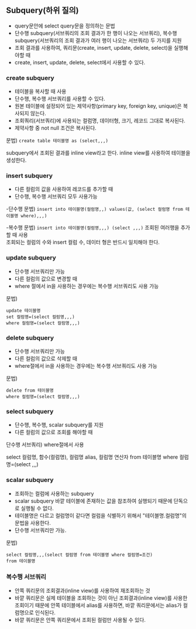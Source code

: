 ## Subquery(하위 질의)
- query문안에 select query문을 정의하는 문법
- 단수행 subquery(서브쿼리의 조회 결과가 한 행이 나오는 서브쿼리), 
복수행 subquery(서브쿼리의 조회 결과가 여러 행이 나오는 서브쿼리) 두 가지를 지원
- 조회 결과를 사용하여, 쿼리문(create, insert, update, delete, select)을 실행해야할 때
- create, insert, update, delete, select에서 사용할 수 있다.

### create subquery
- 테이블을 복사할 때 사용
- 단수행, 복수행 서브쿼리를 사용할 수 있다.
- 원본 테이블에 설정되어 있는 제약사항(primary key, foreign key, unique)은 복사되지 않는다.
- 조회쿼리(서브쿼리)에 사용되는 컬럼명, 데이터형, 크기, 레코드 그대로 복사된다.
- 제약사항 중 not null 조건은 복사된다.

문법)
``create table 테이블명 as (select,,,)``

subquery에서 조회된 결과를 inline view라고 한다.
inline view를 사용하여 테이블을 생성한다.

### insert subquery
- 다른 컬럼의 값을 사용하여 레코드를 추가할 때
- 단수행, 복수행 서브쿼리 모두 사용가능

-단수행 문법)
``insert into 테이블명(컬럼명,,) values(값, (select 컬럼명 from 테이블명 where),,,)``

-복수행 문법)
``insert into 테이블명(컬럼명,,,) (select ,,,)``
조회된 여러행을 추가할 때 사용  
조회되는 컬럼의 수와 insert 컬럼 수, 데이터 형은 반드시 일치해야 한다.

### update subquery
- 단수행 서브쿼리만 가능
- 다른 컬럼의 값으로 변경할 때
- where 절에서 in을 사용하는 경우에는 복수행 서브쿼리도 사용 가능

문법)
```
update 테이블명
set 컬럼명=(select 컬럼명,,,)
where 컬럼명=(select 컬럼명,,,)
```

### delete subquery
- 단수행 서브쿼리만 가능
- 다른 컬럼의 값으로 삭제할 때
- where절에서 in을 사용하는 경우에는 복수행 서브쿼리도 사용 가능

문법)
```
delete from 테이블명
where 컬럼명=(select 컬럼명,,,)
```

### select subquery
- 단수행, 복수행, scalar subquery를 지원
- 다른 컬럼의 값으로 조회를 해야할 때

단수행 서브쿼리)
where절에서 사용

select 컬럼명, 함수(컬럼명), 컬럼명 alias, 컬럼명 연산자
from 테이블명
where 컬럼명=(select ,,,)

### scalar subquery
- 조회하는 컬럼에 사용하는 subquery
- scalar subquery 바깥 테이블에 존재하는 값을 참조하여 실행되기 때문에 단독으로 실행될 수 없다.
- 테이블명은 다르고 컬럼명이 같다면 컬럼을 식별하기 위해서 "테이블명.컬럼명"의 문법을 사용한다.
- 단수행 서브쿼리만 가능.

문법)
```
select 컬럼명,,,(select 컬럼명 from 테이블명 where 컬럼명=조건)
from 테이블명
```

### 복수행 서브쿼리
- 안쪽 쿼리문의 조회결과(inline view)를 사용하여 재조회하는 것
- 바깥 쿼리문은 실제 테이블을 조회하는 것이 아닌 조회결과(inline view)를 사용한 조회이기 때문에 안쪽 테이블에서 alias를 사용하면, 바깥 쿼리문에서는 alias가 컬럼명으로 인식된다.
- 바깥 쿼리문은 안쪽 쿼리문에서 조회된 컬럼만 사용될 수 있다.